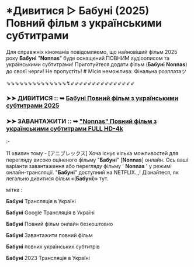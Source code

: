 # *Дивитися ▷ Бабуні (2025) Повний фільм з українськими субтитрами

Для справжніх кіноманів повідомляємо, що найновіший фільм 2025 року **Бабуні** "**Nonnas**" буде оснащений ПОВНИМ аудіоописом та українськими субтитрами! Приготуйтеся додати фільм (**Бабуні** **Nonnas**) до своєї черги! Не пропустіть! # Місія неможлива: Фінальна розплатаツ

⇘⇘⇘⇘⇘⇘⇘⇘⇘⇘⇘⇘⇘⇘↯⇙⇙⇙⇙⇙⇙⇙⇙⇙⇙⇙⇙⇙⇙⇙

### ➤➤ ДИВИТИСЯ :: ➥ [**Бабуні** Повний фільм з українськими субтитрами 2025](https://playmov.fun/uk/movie/1151039/nonnas?GIeTH)

### ➤➤ ЗАВАНТАЖИТИ :: ➥ ["**Nonnas**" Повний фільм з українськими субтитрами FULL HD-4k](https://playmov.fun/uk/movie/1151039/nonnas?GIeTH)

:-

11 хвилин тому - [アニプレックス] Хоча існує кілька можливостей для перегляду високо оціненого фільму "**Бабуні**" [**Nonnas**] онлайн. Ось ваші варіанти завантаження або перегляду фільму ' **Nonnas** ' у режимі онлайн-трансляції. "**Бабуні**" доступний на NETFLIX.,,! Дізнайтеся, як легально дивитися фільм «(**Бабуні**)» тут.

мітка :

**Бабуні** Трансляція в Україні

**Бабуні** Google Трансляція в Україні

**Бабуні** Повний фільм онлайн безкоштовно

**Бабуні** Завантажити повний фільм

**Бабуні** повних українських субтитрів

**Бабуні** 2023 Трансляція в Україні
